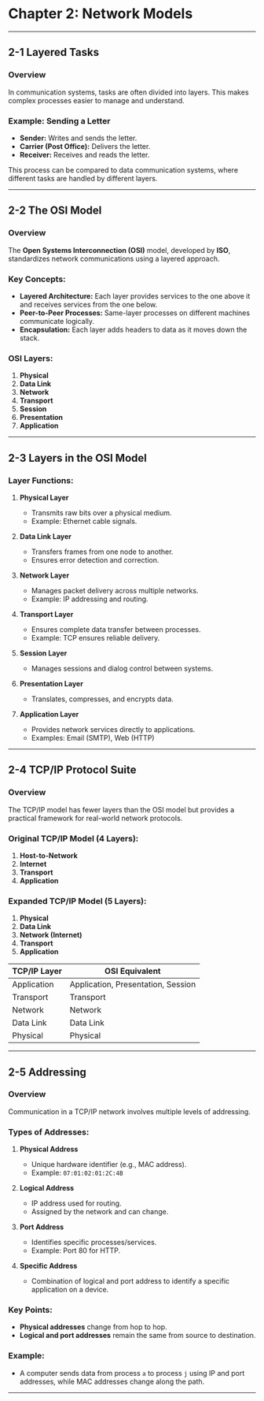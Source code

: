 
# Chapter 2: Network Models

---

## 2-1 Layered Tasks

### Overview
In communication systems, tasks are often divided into layers. This makes complex processes easier to manage and understand.

### Example: Sending a Letter
- **Sender:** Writes and sends the letter.
- **Carrier (Post Office):** Delivers the letter.
- **Receiver:** Receives and reads the letter.

This process can be compared to data communication systems, where different tasks are handled by different layers.

---

## 2-2 The OSI Model

### Overview
The **Open Systems Interconnection (OSI)** model, developed by **ISO**, standardizes network communications using a layered approach.

### Key Concepts:
- **Layered Architecture:** Each layer provides services to the one above it and receives services from the one below.
- **Peer-to-Peer Processes:** Same-layer processes on different machines communicate logically.
- **Encapsulation:** Each layer adds headers to data as it moves down the stack.

### OSI Layers:
1. **Physical**
2. **Data Link**
3. **Network**
4. **Transport**
5. **Session**
6. **Presentation**
7. **Application**

---

## 2-3 Layers in the OSI Model

### Layer Functions:

1. **Physical Layer**
   - Transmits raw bits over a physical medium.
   - Example: Ethernet cable signals.

2. **Data Link Layer**
   - Transfers frames from one node to another.
   - Ensures error detection and correction.

3. **Network Layer**
   - Manages packet delivery across multiple networks.
   - Example: IP addressing and routing.

4. **Transport Layer**
   - Ensures complete data transfer between processes.
   - Example: TCP ensures reliable delivery.

5. **Session Layer**
   - Manages sessions and dialog control between systems.

6. **Presentation Layer**
   - Translates, compresses, and encrypts data.

7. **Application Layer**
   - Provides network services directly to applications.
   - Examples: Email (SMTP), Web (HTTP)

---

## 2-4 TCP/IP Protocol Suite

### Overview
The TCP/IP model has fewer layers than the OSI model but provides a practical framework for real-world network protocols.

### Original TCP/IP Model (4 Layers):
1. **Host-to-Network**
2. **Internet**
3. **Transport**
4. **Application**

### Expanded TCP/IP Model (5 Layers):
1. **Physical**
2. **Data Link**
3. **Network (Internet)**
4. **Transport**
5. **Application**

| TCP/IP Layer     | OSI Equivalent                     |
|------------------|------------------------------------|
| Application      | Application, Presentation, Session |
| Transport        | Transport                          |
| Network          | Network                            |
| Data Link        | Data Link                          |
| Physical         | Physical                           |

---

## 2-5 Addressing

### Overview
Communication in a TCP/IP network involves multiple levels of addressing.

### Types of Addresses:

1. **Physical Address**
   - Unique hardware identifier (e.g., MAC address).
   - Example: `07:01:02:01:2C:4B`

2. **Logical Address**
   - IP address used for routing.
   - Assigned by the network and can change.

3. **Port Address**
   - Identifies specific processes/services.
   - Example: Port 80 for HTTP.

4. **Specific Address**
   - Combination of logical and port address to identify a specific application on a device.

### Key Points:
- **Physical addresses** change from hop to hop.
- **Logical and port addresses** remain the same from source to destination.

### Example:
- A computer sends data from process `a` to process `j` using IP and port addresses, while MAC addresses change along the path.

---

